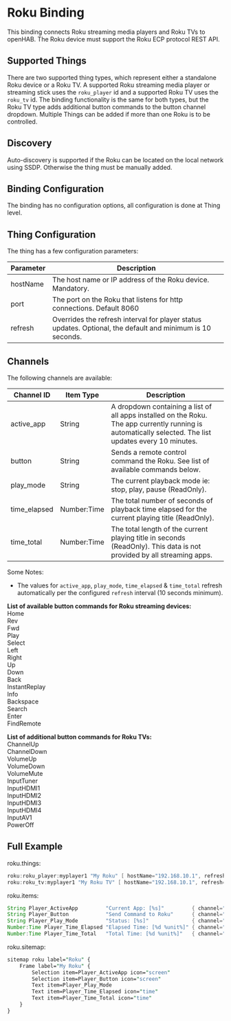 # Roku Binding

This binding connects Roku streaming media players and Roku TVs to openHAB.
The Roku device must support the Roku ECP protocol REST API.

## Supported Things

There are two supported thing types, which represent either a standalone Roku device or a Roku TV.
A supported Roku streaming media player or streaming stick uses the `roku_player` id and a supported Roku TV uses the `roku_tv` id.
The binding functionality is the same for both types, but the Roku TV type adds additional button commands to the button channel dropdown.
Multiple Things can be added if more than one Roku is to be controlled.

## Discovery

Auto-discovery is supported if the Roku can be located on the local network using SSDP.
Otherwise the thing must be manually added.

## Binding Configuration

The binding has no configuration options, all configuration is done at Thing level.

## Thing Configuration

The thing has a few configuration parameters:

| Parameter | Description                                                                                                |
|-----------|------------------------------------------------------------------------------------------------------------|
| hostName  | The host name or IP address of the Roku device. Mandatory.                                                 |
| port      | The port on the Roku that listens for http connections. Default 8060                                       |
| refresh   | Overrides the refresh interval for player status updates. Optional, the default and minimum is 10 seconds. |

## Channels

The following channels are available:

| Channel ID      | Item Type   | Description                                                                                                                                             |
|-----------------|-------------|---------------------------------------------------------------------------------------------------------------------------------------------------------|
| active_app      | String      | A dropdown containing a list of all apps installed on the Roku. The app currently running is automatically selected. The list updates every 10 minutes. |
| button          | String      | Sends a remote control command the Roku. See list of available commands below.                                                                          |
| play_mode       | String      | The current playback mode ie: stop, play, pause (ReadOnly).                                                                                             |
| time_elapsed    | Number:Time | The total number of seconds of playback time elapsed for the current playing title (ReadOnly).                                                          |
| time_total      | Number:Time | The total length of the current playing title in seconds (ReadOnly). This data is not provided by all streaming apps.                                   |

Some Notes:

* The values for `active_app`, `play_mode`, `time_elapsed` & `time_total` refresh automatically per the configured `refresh` interval (10 seconds minimum).

**List of available button commands for Roku streaming devices:**  
Home  
Rev  
Fwd  
Play  
Select  
Left  
Right  
Up  
Down  
Back  
InstantReplay  
Info  
Backspace  
Search  
Enter  
FindRemote  
  
**List of additional button commands for Roku TVs:**  
ChannelUp  
ChannelDown  
VolumeUp  
VolumeDown  
VolumeMute  
InputTuner  
InputHDMI1  
InputHDMI2  
InputHDMI3  
InputHDMI4  
InputAV1  
PowerOff  

## Full Example

roku.things:

```java
roku:roku_player:myplayer1 "My Roku" [ hostName="192.168.10.1", refresh=10 ]
roku:roku_tv:myplayer1 "My Roku TV" [ hostName="192.168.10.1", refresh=10 ]
```

roku.items:

```java
String Player_ActiveApp         "Current App: [%s]"         { channel="roku:roku_player:myplayer1:active_app" }
String Player_Button            "Send Command to Roku"      { channel="roku:roku_player:myplayer1:button" }
String Player_Play_Mode         "Status: [%s]"              { channel="roku:roku_player:myplayer1:play_mode" }
Number:Time Player_Time_Elapsed "Elapsed Time: [%d %unit%]" { channel="roku:roku_player:myplayer1:time_elapsed" }
Number:Time Player_Time_Total   "Total Time: [%d %unit%]"   { channel="roku:roku_player:myplayer1:time_total" }
```

roku.sitemap:

```perl
sitemap roku label="Roku" {
    Frame label="My Roku" {
        Selection item=Player_ActiveApp icon="screen"
        Selection item=Player_Button icon="screen"
        Text item=Player_Play_Mode
        Text item=Player_Time_Elapsed icon="time"
        Text item=Player_Time_Total icon="time"
    }
}
```
